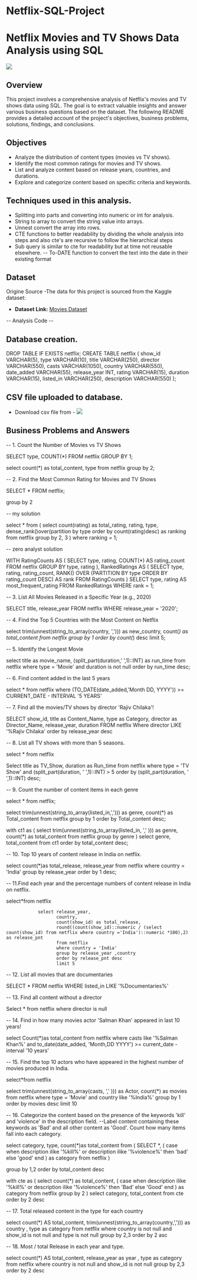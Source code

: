 # Netflix-SQL-Project
# Netflix Movies and TV Shows Data Analysis using SQL

![](https://github.com/ashishkushbi/Netflix-SQL-Project/blob/main/netflix.png)

## Overview
This project involves a comprehensive analysis of Netflix's movies and TV shows data using SQL. The goal is to extract valuable insights and answer various business questions based on the dataset. The following README provides a detailed account of the project's objectives, business problems, solutions, findings, and conclusions.

## Objectives

- Analyze the distribution of content types (movies vs TV shows).
- Identify the most common ratings for movies and TV shows.
- List and analyze content based on release years, countries, and durations.
- Explore and categorize content based on specific criteria and keywords.

## Techniques used in this analysis.

- Splitting into parts and converting into numeric or int for analysis.
- String to array to convert the string value into arrays.
- Unnest convert the array into rows.
- CTE functions to  better readability by dividing the whole analysis into steps and also cte's are recursive to follow the hierarchical steps
- Sub query is similar to cte for readability but at time not reusable elsewhere.
-- To-DATE function to convert the text into the date in their existing format
  
## Dataset

Origine Source -The data for this project is sourced from the Kaggle dataset:

- **Dataset Link:** [Movies Dataset](https://www.kaggle.com/datasets/shivamb/netflix-shows?resource=download)

-- Analysis Code --
## Database creation.

DROP TABLE IF EXISTS netflix;
CREATE TABLE netflix
(
    show_id      VARCHAR(5),
    type         VARCHAR(10),
    title        VARCHAR(250),
    director     VARCHAR(550),
    casts        VARCHAR(1050),
    country      VARCHAR(550),
    date_added   VARCHAR(55),
    release_year INT,
    rating       VARCHAR(15),
    duration     VARCHAR(15),
    listed_in    VARCHAR(250),
    description  VARCHAR(550)
);

## CSV file uploaded to database.
- Download csv file from - ![](https://github.com/ashishkushbi/Netflix-SQL-Project.git)

## Business Problems and Answers

-- 1. Count the Number of Movies vs TV Shows

SELECT 
    type,
    COUNT(*)
FROM netflix
GROUP BY 1;


select count(*) as total_content, type from netflix
group by 2;



-- 2. Find the Most Common Rating for Movies and TV Shows

SELECT * FROM netflix;

group by 2

-- my solution

select * from 
       (
		select count(rating) as total_rating, rating, type,
		dense_rank()over(partition by type order by count(rating)desc) as ranking
		from netflix
		group by 2, 3
       )
where ranking = 1;

-- zero analyst solution 

WITH RatingCounts AS (
    SELECT 
        type,
        rating,
        COUNT(*) AS rating_count
    FROM netflix
    GROUP BY type, rating
),
RankedRatings AS (
    SELECT 
        type,
        rating,
        rating_count,
        RANK() OVER (PARTITION BY type ORDER BY rating_count DESC) AS rank
    FROM RatingCounts
)
SELECT 
    type,
    rating AS most_frequent_rating
FROM RankedRatings
WHERE rank = 1;



-- 3. List All Movies Released in a Specific Year (e.g., 2020)

SELECT title, release_year FROM netflix
WHERE release_year = '2020';


-- 4. Find the Top 5 Countries with the Most Content on Netflix


select trim(unnest(string_to_array(country, ','))) as new_country, 
       count(*) as total_content 
	   from netflix
	   group by 1
	   order by count(*) desc
       limit 5;


-- 5. Identify the Longest Movie


select title as movie_name, 
       (split_part(duration,' ',1)::INT) as run_time 
	   from netflix
where type = 'Movie' and duration is not null
order by run_time desc;


-- 6. Find content added in the last 5 years

select * from netflix
where (TO_DATE(date_added,'Month DD, YYYY')) >= CURRENT_DATE - INTERVAL '5 YEARS'


-- 7. Find all the movies/TV shows by director 'Rajiv Chilaka'!

SELECT show_id, 
       title as Content_Name,
	   type as Category,
       director as Director_Name, 
	   release_year, 
	   duration 
	   FROM netflix
       Where director LIKE '%Rajiv Chilaka'
	   order by release_year desc


-- 8. List all TV shows with more than 5 seasons.

select * from netflix

Select title as TV_Show, 
       duration as Run_time
      from netflix
      where type = 'TV Show' and (split_part(duration, ' ',1)::INT) > 5 
      order by  (split_part(duration, ' ',1)::INT) desc;


-- 9. Count the number of content items in each genre

select * from netflix;

select trim(unnest(string_to_array(listed_in,','))) as genre, 
       count(*) as Total_content
	   from netflix
       group by 1
	   order by Total_content desc;
	   

with ct1 as ( 
                select trim(unnest(string_to_array(listed_in, ',' ))) as genre,
				       count(*) as total_content
				       from netflix
					   group by genre
				)
				select genre, total_content from ct1
				order by total_content desc;


-- 10. Top 10 years of content release in India on netflix. 

select count(*)as total_release, release_year from netflix
where country = 'India'
group by release_year
order by 1 desc;

-- 11.Find each year and the percentage numbers of content release in India on netflix. 

select*from netflix

                select release_year, 
				       country,
				       count(show_id) as total_release,
				       round((count(show_id)::numeric / (select count(show_id) from netflix where country ='India')::numeric *100),2) as release_pnt
					   from netflix
					   where country = 'India'
					   group by release_year ,country
					   order by release_pnt desc
                       limit 5


-- 12. List all movies that are documentaries

SELECT * FROM netflix
WHERE listed_in LIKE '%Documentaries%'



-- 13. Find all content without a director

Select * from netflix
where director is null



-- 14. Find in how many movies actor 'Salman Khan' appeared in last 10 years!

select Count(*)as total_content from netflix
where casts like '%Salman Khan%' and to_date(date_added, 'Month,DD YYYY') >= current_date - interval '10 years'


-- 15. Find the top 10 actors who have appeared in the highest number of movies produced in India.

select*from netflix

select trim(unnest(string_to_array(casts, ',' ))) as Actor,
       count(*) as movies
	   from netflix
	   where type = 'Movie' and country like '%India%'
       group by 1
	   order by movies desc
       limit 10


	   

-- 16. Categorize the content based on the presence of the keywords 'kill' and 'violence' in the description field. 
     --Label content containing these keywords as 'Bad' and all other content as 'Good'. Count how many items fall into each category.


select category, 
       type, 
	   count(*)as total_content 
	   from (
				SELECT *, ( case
				               when description ilike '%kill%' or description ilike '%violence%' then 'bad'
							   else 'good'
				            end ) as category
				from netflix
			  )

group by 1,2
order by total_content desc




with cte as ( select count(*) as total_content,
                      ( case when description ilike '%kill%' or description ilike '%violence%' then 'Bad'
					   else 'Good'
					   end ) as category
					   from netflix
					   group by 2
            )
			select category, total_content 
			from cte
		    order by 2 desc


-- 17.  Total released content in the type for each country 


select count(*) AS total_content,
        trim(unnest(string_to_array(country,','))) as country ,
		type as category 
		from netflix
where country is not null and show_id is not null and type is not null
group by 2,3
order by 2 asc


-- 18. Most / total Release in each year and type.

select count(*) AS total_content,
       release_year as year ,
		type as category 
		from netflix
where country is not null and show_id is not null
group by 2,3
order by 2 desc
